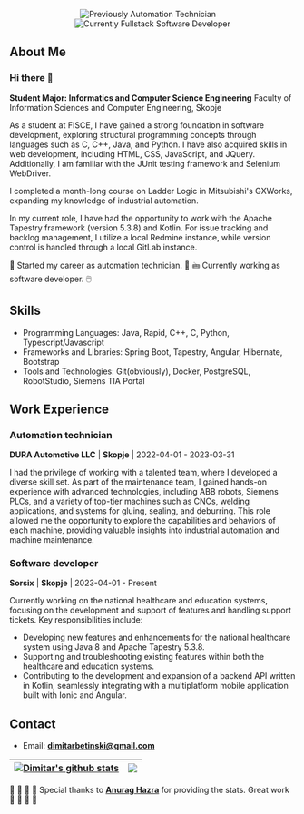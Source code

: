 <p align="center">
  <img src="https://img.shields.io/badge/Previously%3A-Automation_Technician-blue?logo=abb&style=for-the-badge" alt="Previously Automation Technician" />
  &nbsp;&nbsp;&nbsp;
  <img src="https://img.shields.io/badge/Currently%3A-Fullstack_Software_Developer-crimson?logo=apache&style=for-the-badge" alt="Currently Fullstack Software Developer" />
</p>

## About Me

### Hi there 👋

**Student Major: Informatics and Computer Science Engineering**
Faculty of Information Sciences and Computer Engineering, Skopje

As a student at FISCE, I have gained a strong foundation in software development, exploring structural programming concepts through languages such as C, C++, Java, and Python. I have also acquired skills in web development, including HTML, CSS, JavaScript, and JQuery. Additionally, I am familiar with the JUnit testing framework and Selenium WebDriver.

I completed a month-long course on Ladder Logic in Mitsubishi's GXWorks, expanding my knowledge of industrial automation.

In my current role, I have had the opportunity to work with the Apache Tapestry framework (version 5.3.8) and Kotlin. For issue tracking and backlog management, I utilize a local Redmine instance, while version control is handled through a local GitLab instance.

🤖 Started my career as automation technician. 🤖
🖮 Currently working as software developer. 🖱️

## Skills

- Programming Languages: Java, Rapid, C++, C, Python, Typescript/Javascript
- Frameworks and Libraries: Spring Boot, Tapestry, Angular, Hibernate, Bootstrap
- Tools and Technologies: Git(obviously), Docker, PostgreSQL, RobotStudio, Siemens TIA Portal

## Work Experience

### Automation technician
**DURA Automotive LLC** | **Skopje** | 2022-04-01 - 2023-03-31

I had the privilege of working with a talented team, where I developed a diverse skill set. As part of the maintenance team, I gained hands-on experience with advanced technologies, including ABB robots, Siemens PLCs, and a variety of top-tier machines such as CNCs, welding applications, and systems for gluing, sealing, and deburring. This role allowed me the opportunity to explore the capabilities and behaviors of each machine, providing valuable insights into industrial automation and machine maintenance.

### Software developer
**Sorsix** | **Skopje** | 2023-04-01 - Present

Currently working on the national healthcare and education systems, focusing on the development and support of features and handling support tickets. Key responsibilities include:

- Developing new features and enhancements for the national healthcare system using Java 8 and Apache Tapestry 5.3.8.
- Supporting and troubleshooting existing features within both the healthcare and education systems. 
- Contributing to the development and expansion of a backend API written in Kotlin, seamlessly integrating with a multiplatform mobile application built with Ionic and Angular.

## Contact

- Email: **dimitarbetinski@gmail.com**

| <a href="https://github.com/anuraghazra/github-readme-stats"><img align="center" src="https://github-readme-stats.vercel.app/api?username=dimitry4now&show_icons=true&include_all_commits=true&theme=transparent&hide_border=true&rank_icon=github" alt="Dimitar's github stats" /></a> | <a href="https://github.com/anuraghazra/github-readme-stats"><img align="center" src="https://github-readme-stats.vercel.app/api/top-langs/?username=dimitry4now&layout=compact&theme=transparent&hide_border=true" /></a> |
| ------------- | ------------- |

👏 👏 👏 👏 Special thanks to [**Anurag Hazra**](https://github.com/anuraghazra/github-readme-stats) for providing the stats. Great work 👏 👏 👏 👏
<!--
**Dimitry4Now/Dimitry4Now** is a ✨ _special_ ✨ repository because its `README.md` (this file) appears on your GitHub profile.

Here are some ideas to get you started:

- 🔭 I’m currently working on ...
- 🌱 I’m currently learning ...
- 👯 I’m looking to collaborate on ...
- 🤔 I’m looking for help with ...
- 💬 Ask me about ...
- 📫 How to reach me: ...
- 😄 Pronouns: ...
- ⚡ Fun fact: ...
-->
